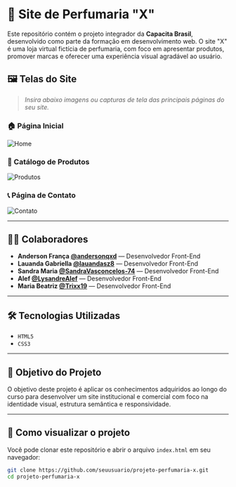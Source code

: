 # 🌸 Site de Perfumaria "X"

Este repositório contém o projeto integrador da **Capacita Brasil**, desenvolvido como parte da formação em desenvolvimento web. O site "X" é uma loja virtual fictícia de perfumaria, com foco em apresentar produtos, promover marcas e oferecer uma experiência visual agradável ao usuário.

## 🖼️ Telas do Site

> *Insira abaixo imagens ou capturas de tela das principais páginas do seu site.*

### 🏠 Página Inicial
![Home](./imagens/home.png)

### 🧴 Catálogo de Produtos
![Produtos](./imagens/catalogo.png)

### 📞 Página de Contato
![Contato](./imagens/contato.png)

---

## 👩‍💻 Colaboradores

- **Anderson França    [@andersonqxd](https://github.com/andersonqxd)** — Desenvolvedor Front-End  
- **Lauanda Gabriella  [@lauandasz8](https://github.com/lauandasz8)** — Desenvolvedor Front-End  
- **Sandra Maria [@SandraVasconcelos-74](https://github.com/SandraVasconcelos-74)** — Desenvolvedor Front-End
- **Alef [@LysandreAlef](https://github.com/LysandreAlef)** — Desenvolvedor Front-End  
- **Maria Beatriz [@Trixx19](https://github.com/Trixx19)** — Desenvolvedor Front-End  

---

## 🛠️ Tecnologias Utilizadas

- `HTML5`
- `CSS3`

---

## 🎯 Objetivo do Projeto

O objetivo deste projeto é aplicar os conhecimentos adquiridos ao longo do curso para desenvolver um site institucional e comercial com foco na identidade visual, estrutura semântica e responsividade.

---

## 📁 Como visualizar o projeto

Você pode clonar este repositório e abrir o arquivo `index.html` em seu navegador:

```bash
git clone https://github.com/seuusuario/projeto-perfumaria-x.git
cd projeto-perfumaria-x
